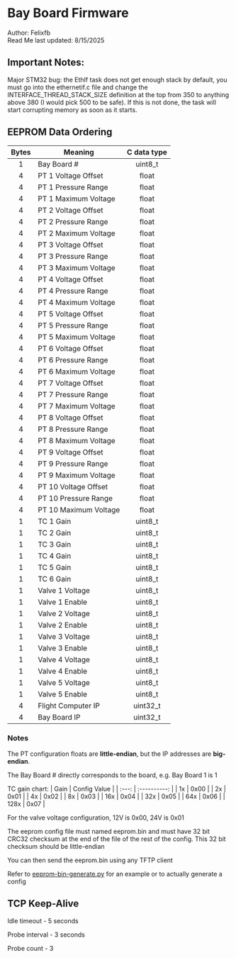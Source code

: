 # Bay Board Firmware
Author: Felixfb </br>
Read Me last updated: 8/15/2025

## Important Notes:
Major STM32 bug: the EthIf task does not get enough stack by default, you must go into the ethernetif.c file and change the INTERFACE_THREAD_STACK_SIZE definition at the top from 350 to anything above 380 (I would pick 500 to be safe). If this is not done, the task will start corrupting memory as soon as it starts.


## EEPROM Data Ordering

| Bytes | Meaning | C data type |
| :-----: | ------- | :-----------: |
| 1 | Bay Board # | uint8_t |
| 4 | PT 1 Voltage Offset | float |
| 4 | PT 1 Pressure Range | float |
| 4 | PT 1 Maximum Voltage | float |
| 4 | PT 2 Voltage Offset | float |
| 4 | PT 2 Pressure Range | float |
| 4 | PT 2 Maximum Voltage | float |
| 4 | PT 3 Voltage Offset | float |
| 4 | PT 3 Pressure Range | float |
| 4 | PT 3 Maximum Voltage | float |
| 4 | PT 4 Voltage Offset | float |
| 4 | PT 4 Pressure Range | float |
| 4 | PT 4 Maximum Voltage | float |
| 4 | PT 5 Voltage Offset | float |
| 4 | PT 5 Pressure Range | float |
| 4 | PT 5 Maximum Voltage | float |
| 4 | PT 6 Voltage Offset | float |
| 4 | PT 6 Pressure Range | float |
| 4 | PT 6 Maximum Voltage | float |
| 4 | PT 7 Voltage Offset | float |
| 4 | PT 7 Pressure Range | float |
| 4 | PT 7 Maximum Voltage | float |
| 4 | PT 8 Voltage Offset | float |
| 4 | PT 8 Pressure Range | float |
| 4 | PT 8 Maximum Voltage | float |
| 4 | PT 9 Voltage Offset | float |
| 4 | PT 9 Pressure Range | float |
| 4 | PT 9 Maximum Voltage | float |
| 4 | PT 10 Voltage Offset | float |
| 4 | PT 10 Pressure Range | float |
| 4 | PT 10 Maximum Voltage | float |
| 1 | TC 1 Gain | uint8_t |
| 1 | TC 2 Gain | uint8_t |
| 1 | TC 3 Gain | uint8_t |
| 1 | TC 4 Gain | uint8_t |
| 1 | TC 5 Gain | uint8_t |
| 1 | TC 6 Gain | uint8_t |
| 1 | Valve 1 Voltage | uint8_t |
| 1 | Valve 1 Enable | uint8_t |
| 1 | Valve 2 Voltage | uint8_t |
| 1 | Valve 2 Enable | uint8_t |
| 1 | Valve 3 Voltage | uint8_t |
| 1 | Valve 3 Enable | uint8_t |
| 1 | Valve 4 Voltage | uint8_t |
| 1 | Valve 4 Enable | uint8_t |
| 1 | Valve 5 Voltage | uint8_t |
| 1 | Valve 5 Enable | uint8_t |
| 4 | Flight Computer IP | uint32_t |
| 4 | Bay Board IP | uint32_t |

### Notes
The PT configuration floats are **little-endian**, but the IP addresses are **big-endian**.

The Bay Board # directly corresponds to the board, e.g. Bay Board 1 is 1

TC gain chart:
| Gain | Config Value |
| :---: | :----------: |
| 1x   | 0x00         |
| 2x   | 0x01         |
| 4x   | 0x02         |
| 8x   | 0x03         |
| 16x   | 0x04         |
| 32x   | 0x05         |
| 64x   | 0x06         |
| 128x   | 0x07         |

For the valve voltage configuration, 12V is 0x00, 24V is 0x01

The eeprom config file must named eeprom.bin and must have 32 bit CRC32 checksum at the end of the file of the rest of the config. This 32 bit checksum should be little-endian

You can then send the eeprom.bin using any TFTP client

Refer to [eeprom-bin-generate.py](eeprom-bin-generate.py) for an example or to actually generate a config

## TCP Keep-Alive

Idle timeout - 5 seconds

Probe interval - 3 seconds

Probe count - 3